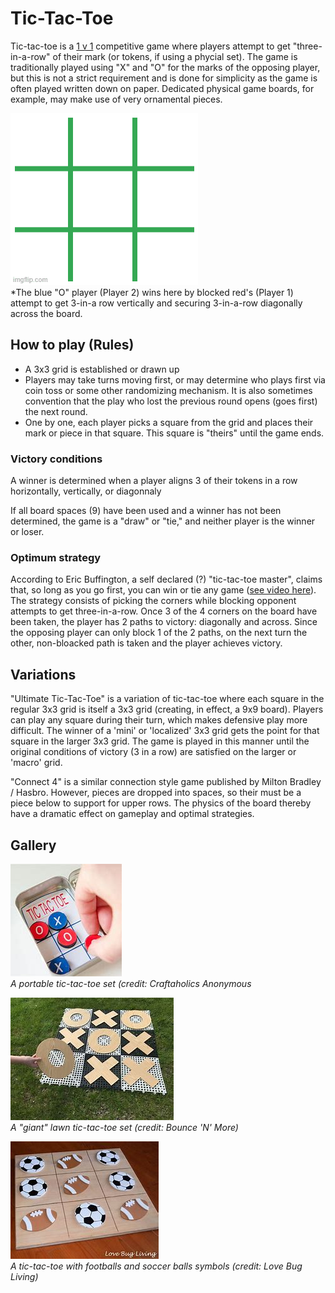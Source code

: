 # Tic-Tac-Toe

Tic-tac-toe is a [1 v 1](http://www.google.com) competitive game where players attempt to get "three-in-a-row" of their mark (or tokens, if using a phycial set). The game is traditionally played using "X" and "O" for the marks of the opposing player, but this is not a strict requirement and is done for simplicity as the game is often played written down on paper. Dedicated physical game boards, for example, may make use of very ornamental pieces.

![Players playing tic-tac-toe](ticTac.gif)  
*The blue "O" player (Player 2) wins here by blocked red's (Player 1) attempt to get 3-in-a row vertically and securing 3-in-a-row diagonally across the board.

## How to play (Rules)

- A 3x3 grid is established or drawn up
- Players may take turns moving first, or may determine who plays first via coin toss or some other randomizing mechanism. It is also sometimes convention that the play who lost the previous round opens (goes first) the next round.
- One by one, each player picks a square from the grid and places their mark or piece in that square. This square is "theirs" until the game ends.

### Victory conditions
A winner is determined when a player aligns 3 of their tokens in a row horizontally, vertically, or diagonnaly

If all board spaces (9) have been used and a winner has not been determined, the game is a "draw" or "tie," and neither player is the winner or loser.

### Optimum strategy

According to Eric Buffington, a self declared (?) "tic-tac-toe master", claims that, so long as you go first, you can win or tie any game ([see video here](https://www.youtube.com/watch?v=5n2aQ3UQu9Y)). The strategy consists of picking the corners while blocking opponent attempts to get three-in-a-row. Once 3 of the 4 corners on the board have been taken, the player has 2 paths to victory: diagonally and across. Since the opposing player can only block 1 of the 2 paths, on the next turn the other, non-bloacked path is taken and the player achieves victory.

## Variations

"Ultimate Tic-Tac-Toe" is a variation of tic-tac-toe where each square in the regular 3x3 grid  is itself a 3x3 grid (creating, in effect, a 9x9 board). Players can play any square during their turn, which makes defensive play more difficult. The winner of a 'mini' or 'localized' 3x3 grid gets the point for that square in the larger 3x3 grid. The game is played in this manner until the original conditions of victory (3 in a row) are satisfied on the larger or 'macro' grid.

"Connect 4" is a similar connection style game published by Milton Bradley / Hasbro. However, pieces are dropped into spaces, so their must be a piece below to support for upper rows. The physics of the board thereby have a dramatic effect on gameplay and optimal strategies. 

## Gallery

![Portable tic-tac-toe set](tic1.jpg)  
*A portable tic-tac-toe set (credit: Craftaholics Anonymous*

![A "giant" lawn tic-tac-toe set](tic2.jpg)  
*A "giant" lawn tic-tac-toe set (credit: Bounce 'N' More)*

![Tic-tac-toe with footballs and soccer balls symbols](tic3.jpg)  
*A tic-tac-toe with footballs and soccer balls symbols (credit: Love Bug Living)*

